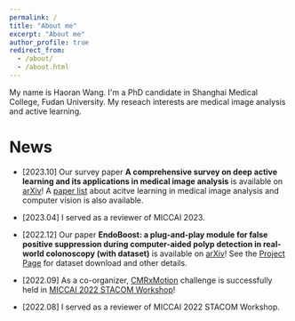 ```yaml
---
permalink: /
title: "About me"
excerpt: "About me"
author_profile: true
redirect_from: 
  - /about/
  - /about.html
---
```


My name is Haoran Wang. I'm a PhD candidate in Shanghai Medical College, Fudan University. My reseach interests are medical image analysis and active learning.


News
======
- \[2023.10\] Our survey paper __A comprehensive survey on deep active learning and its applications in medical image analysis__ is available on [arXiv](https://arxiv.org/abs/2310.14230)! A [paper list](https://github.com/LightersWang/Awesome-Active-Learning-for-Medical-Image-Analysis) about acitve learning in medical image analysis and computer vision is also available.

- \[2023.04\] I served as a reviewer of MICCAI 2023. 

<!-- - \[Feb. 2023\] Our survey paper __Multi-organ segmentation: a progressive exploration of learning paradigms under scarce annotation__ is available on [arXiv](https://arxiv.org/abs/2302.03296)!  -->

- \[2022.12\] Our paper __EndoBoost: a plug-and-play module for false positive suppression during computer-aided polyp detection in real-world colonoscopy (with dataset)__ is available on [arXiv](https://arxiv.org/abs/2212.12204)! See the [Project Page](https://endoboost.miccai.cloud/EndoBoost_FPPD13/) for dataset download and other details.

- \[2022.09\] As a co-organizer, [CMRxMotion](http://cmr.miccai.cloud/) challenge is successfully held in [MICCAI 2022 STACOM Workshop](https://stacom.github.io/stacom2022/)!

- \[2022.08\] I served as a reviewer of MICCAI 2022 STACOM Workshop.